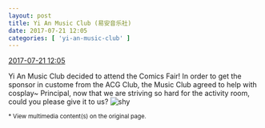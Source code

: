 ```yaml
---
layout: post
title: Yi An Music Club (易安音乐社)
date: 2017-07-21 12:05
categories: [ 'yi-an-music-club' ]
---
```


<div class="weibo-info">
  <a href="http://weibo.com/6094546964/FdonDdSAL">2017-07-21 12:05</a>
</div>

Yi An Music Club decided to attend the Comics Fair! In order to get the sponsor in custome from the ACG Club, the Music Club agreed to help with cosplay~ Principal, now that we are striving so hard for the activity room, could you please give it to us? ![shy](http://img.t.sinajs.cn/t4/appstyle/expression/ext/normal/6e/shamea_org.gif)

<!-- more -->

<small>* View multimedia content(s) on the original page.</small>
